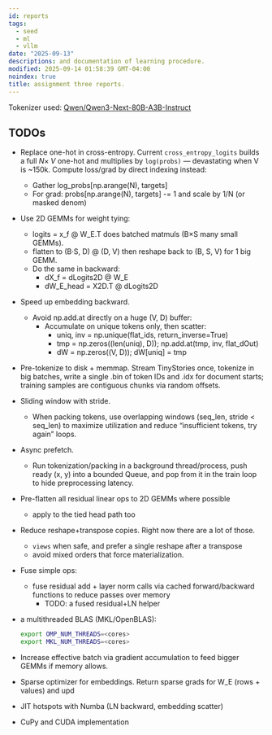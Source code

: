 ```yaml
---
id: reports
tags:
  - seed
  - ml
  - vllm
date: "2025-09-13"
descriptions: and documentation of learning procedure.
modified: 2025-09-14 01:58:39 GMT-04:00
noindex: true
title: assignment three reports.
---
```


Tokenizer used: [Qwen/Qwen3-Next-80B-A3B-Instruct](https://huggingface.co/Qwen/Qwen3-Next-80B-A3B-Instruct)

## TODOs

- Replace one-hot in cross-entropy. Current `cross_entropy_logits` builds a full $N\times\;V$ one-hot and multiplies by `log(probs)` — devastating when V is ~150k. Compute loss/grad by direct indexing instead:
  - Gather log_probs[np.arange(N), targets]
  - For grad: probs[np.arange(N), targets] -= 1 and scale by 1/N (or masked denom)
- Use 2D GEMMs for weight tying:
  - logits = x_f @ W_E.T does batched matmuls (B×S many small GEMMs).
  - flatten to (B·S, D) @ (D, V) then reshape back to (B, S, V) for 1 big GEMM.
  - Do the same in backward:
    - dX_f = dLogits2D @ W_E
    - dW_E_head = X2D.T @ dLogits2D
- Speed up embedding backward.
  - Avoid np.add.at directly on a huge (V, D) buffer:
    - Accumulate on unique tokens only, then scatter:
      - uniq, inv = np.unique(flat_ids, return_inverse=True)
      - tmp = np.zeros((len(uniq), D)); np.add.at(tmp, inv, flat_dOut)
      - dW = np.zeros((V, D)); dW[uniq] = tmp

- Pre-tokenize to disk + memmap. Stream TinyStories once, tokenize in big batches, write a single .bin of token IDs and .idx for document starts; training samples are contiguous chunks via random offsets.
- Sliding window with stride.
  - When packing tokens, use overlapping windows (seq_len, stride < seq_len) to maximize utilization and reduce “insufficient tokens, try again” loops.
- Async prefetch.
  - Run tokenization/packing in a background thread/process, push ready (x, y) into a bounded Queue, and pop from it in the train loop to hide preprocessing latency.

- Pre-flatten all residual linear ops to 2D GEMMs where possible
  - apply to the tied head path too
- Reduce reshape+transpose copies. Right now there are a lot of those.
  - `views` when safe, and prefer a single reshape after a transpose
  - avoid mixed orders that force materialization.
- Fuse simple ops:
  - fuse residual add + layer norm calls via cached forward/backward functions to reduce passes over memory
    - TODO: a fused residual+LN helper

- a multithreaded BLAS (MKL/OpenBLAS):
  ```bash
  export OMP_NUM_THREADS=<cores>
  export MKL_NUM_THREADS=<cores>
  ```
- Increase effective batch via gradient accumulation to feed bigger GEMMs if memory allows.

- Sparse optimizer for embeddings. Return sparse grads for W_E (rows + values) and upd
- JIT hotspots with Numba (LN backward, embedding scatter)
- CuPy and CUDA implementation
